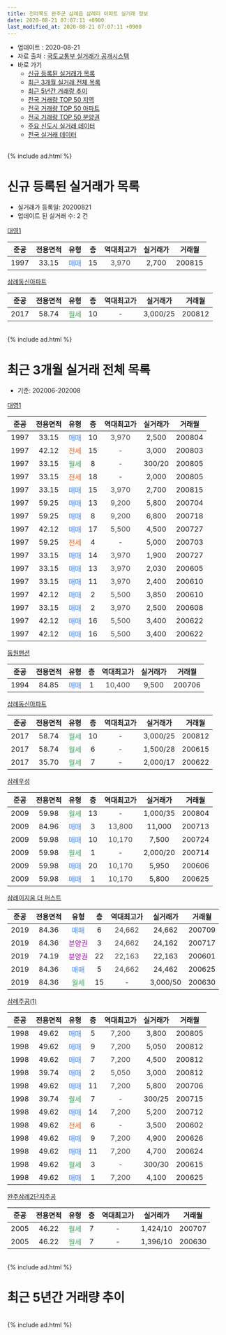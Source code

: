 ```yaml
---
title: 전라북도 완주군 삼례읍 삼례리 아파트 실거래 정보
date: 2020-08-21 07:07:11 +0900
last_modified_at: 2020-08-21 07:07:11 +0900
---
```


* 업데이트 : 2020-08-21
* 자료 출처 : [국토교통부 실거래가 공개시스템](http://rt.molit.go.kr)
* 바로 가기
    * [신규 등록된 실거래가 목록](#신규-등록된-실거래가-목록)
    * [최근 3개월 실거래 전체 목록](#최근-3개월-실거래-전체-목록)
    * [최근 5년간 거래량 추이](#최근-5년간-거래량-추이)
    * [전국 거래량 TOP 50 지역](https://inasie.github.io/apt-trade-info/최근-3개월-전국에서-가장-거래가-많이-발생한-지역)
    * [전국 거래량 TOP 50 아파트](https://inasie.github.io/apt-trade-info/최근-3개월-전국에서-가장-거래가-많이-발생한-아파트)
    * [전국 거래량 TOP 50 분양권](https://inasie.github.io/apt-trade-info/최근-3개월-전국에서-가장-거래가-많이-발생한-분양권)
    * [주요 신도시 실거래 데이터](https://inasie.github.io/apt-trade-info/주요-신도시)
    * [전국 실거래 데이터](https://inasie.github.io/apt-trade-info/전국)
<br>
{% include ad.html %}
<br>

# 신규 등록된 실거래가 목록
* 실거래가 등록일: 20200821
* 업데이트 된 실거래 수: 2 건


[대영1](https://search.naver.com/search.naver?query=%EC%A0%84%EB%9D%BC%EB%B6%81%EB%8F%84+%EC%99%84%EC%A3%BC%EA%B5%B0+%EC%82%BC%EB%A1%80%EC%9D%8D+%EC%82%BC%EB%A1%80%EB%A6%AC+%EB%8C%80%EC%98%811)

|준공|전용면적|유형|층|역대최고가|실거래가|거래월|
|:---:|:---:|:---:|:---:|:---:|:---:|:---:|
|1997|33.15|<span style="color:#4285f3">매매</span>|15|<span style="color:#444444">3,970</span>|2,700|200815|

[삼례동신아파트](https://search.naver.com/search.naver?query=%EC%A0%84%EB%9D%BC%EB%B6%81%EB%8F%84+%EC%99%84%EC%A3%BC%EA%B5%B0+%EC%82%BC%EB%A1%80%EC%9D%8D+%EC%82%BC%EB%A1%80%EB%A6%AC+%EC%82%BC%EB%A1%80%EB%8F%99%EC%8B%A0%EC%95%84%ED%8C%8C%ED%8A%B8)

|준공|전용면적|유형|층|역대최고가|실거래가|거래월|
|:---:|:---:|:---:|:---:|:---:|:---:|:---:|
|2017|58.74|<span style="color:#34a853">월세</span>|10|<span style="color:#444444">-</span>|3,000/25|200812|


<br>
{% include ad.html %}
<br>

# 최근 3개월 실거래 전체 목록
* 기준: 202006-202008


[대영1](https://search.naver.com/search.naver?query=%EC%A0%84%EB%9D%BC%EB%B6%81%EB%8F%84+%EC%99%84%EC%A3%BC%EA%B5%B0+%EC%82%BC%EB%A1%80%EC%9D%8D+%EC%82%BC%EB%A1%80%EB%A6%AC+%EB%8C%80%EC%98%811)

|준공|전용면적|유형|층|역대최고가|실거래가|거래월|
|:---:|:---:|:---:|:---:|:---:|:---:|:---:|
|1997|33.15|<span style="color:#4285f3">매매</span>|10|<span style="color:#444444">3,970</span>|2,500|200804|
|1997|42.12|<span style="color:#ff5a00">전세</span>|15|<span style="color:#444444">-</span>|3,000|200803|
|1997|33.15|<span style="color:#34a853">월세</span>|8|<span style="color:#444444">-</span>|300/20|200805|
|1997|33.15|<span style="color:#ff5a00">전세</span>|18|<span style="color:#444444">-</span>|2,000|200805|
|1997|33.15|<span style="color:#4285f3">매매</span>|15|<span style="color:#444444">3,970</span>|2,700|200815|
|1997|59.25|<span style="color:#4285f3">매매</span>|13|<span style="color:#444444">9,200</span>|5,800|200704|
|1997|59.25|<span style="color:#4285f3">매매</span>|8|<span style="color:#444444">9,200</span>|6,800|200718|
|1997|42.12|<span style="color:#4285f3">매매</span>|17|<span style="color:#444444">5,500</span>|4,500|200727|
|1997|59.25|<span style="color:#ff5a00">전세</span>|4|<span style="color:#444444">-</span>|5,000|200703|
|1997|33.15|<span style="color:#4285f3">매매</span>|14|<span style="color:#444444">3,970</span>|1,900|200727|
|1997|33.15|<span style="color:#4285f3">매매</span>|13|<span style="color:#444444">3,970</span>|2,030|200605|
|1997|33.15|<span style="color:#4285f3">매매</span>|11|<span style="color:#444444">3,970</span>|2,400|200610|
|1997|42.12|<span style="color:#4285f3">매매</span>|2|<span style="color:#444444">5,500</span>|3,850|200610|
|1997|33.15|<span style="color:#4285f3">매매</span>|2|<span style="color:#444444">3,970</span>|2,500|200608|
|1997|42.12|<span style="color:#4285f3">매매</span>|16|<span style="color:#444444">5,500</span>|3,400|200622|
|1997|42.12|<span style="color:#4285f3">매매</span>|16|<span style="color:#444444">5,500</span>|3,400|200622|

[동원맨션](https://search.naver.com/search.naver?query=%EC%A0%84%EB%9D%BC%EB%B6%81%EB%8F%84+%EC%99%84%EC%A3%BC%EA%B5%B0+%EC%82%BC%EB%A1%80%EC%9D%8D+%EC%82%BC%EB%A1%80%EB%A6%AC+%EB%8F%99%EC%9B%90%EB%A7%A8%EC%85%98)

|준공|전용면적|유형|층|역대최고가|실거래가|거래월|
|:---:|:---:|:---:|:---:|:---:|:---:|:---:|
|1994|84.85|<span style="color:#4285f3">매매</span>|1|<span style="color:#444444">10,400</span>|9,500|200706|

[삼례동신아파트](https://search.naver.com/search.naver?query=%EC%A0%84%EB%9D%BC%EB%B6%81%EB%8F%84+%EC%99%84%EC%A3%BC%EA%B5%B0+%EC%82%BC%EB%A1%80%EC%9D%8D+%EC%82%BC%EB%A1%80%EB%A6%AC+%EC%82%BC%EB%A1%80%EB%8F%99%EC%8B%A0%EC%95%84%ED%8C%8C%ED%8A%B8)

|준공|전용면적|유형|층|역대최고가|실거래가|거래월|
|:---:|:---:|:---:|:---:|:---:|:---:|:---:|
|2017|58.74|<span style="color:#34a853">월세</span>|10|<span style="color:#444444">-</span>|3,000/25|200812|
|2017|58.74|<span style="color:#34a853">월세</span>|6|<span style="color:#444444">-</span>|1,500/28|200615|
|2017|35.70|<span style="color:#34a853">월세</span>|7|<span style="color:#444444">-</span>|2,000/17|200622|

[삼례우성](https://search.naver.com/search.naver?query=%EC%A0%84%EB%9D%BC%EB%B6%81%EB%8F%84+%EC%99%84%EC%A3%BC%EA%B5%B0+%EC%82%BC%EB%A1%80%EC%9D%8D+%EC%82%BC%EB%A1%80%EB%A6%AC+%EC%82%BC%EB%A1%80%EC%9A%B0%EC%84%B1)

|준공|전용면적|유형|층|역대최고가|실거래가|거래월|
|:---:|:---:|:---:|:---:|:---:|:---:|:---:|
|2009|59.98|<span style="color:#34a853">월세</span>|13|<span style="color:#444444">-</span>|1,000/35|200804|
|2009|84.96|<span style="color:#4285f3">매매</span>|3|<span style="color:#444444">13,800</span>|11,000|200713|
|2009|59.98|<span style="color:#4285f3">매매</span>|10|<span style="color:#444444">10,170</span>|7,500|200724|
|2009|59.98|<span style="color:#34a853">월세</span>|1|<span style="color:#444444">-</span>|2,000/20|200714|
|2009|59.98|<span style="color:#4285f3">매매</span>|20|<span style="color:#444444">10,170</span>|5,950|200606|
|2009|59.98|<span style="color:#4285f3">매매</span>|1|<span style="color:#444444">10,170</span>|5,800|200625|

[삼례이지움 더 퍼스트](https://search.naver.com/search.naver?query=%EC%A0%84%EB%9D%BC%EB%B6%81%EB%8F%84+%EC%99%84%EC%A3%BC%EA%B5%B0+%EC%82%BC%EB%A1%80%EC%9D%8D+%EC%82%BC%EB%A1%80%EB%A6%AC+%EC%82%BC%EB%A1%80%EC%9D%B4%EC%A7%80%EC%9B%80+%EB%8D%94+%ED%8D%BC%EC%8A%A4%ED%8A%B8)

|준공|전용면적|유형|층|역대최고가|실거래가|거래월|
|:---:|:---:|:---:|:---:|:---:|:---:|:---:|
|2019|84.36|<span style="color:#4285f3">매매</span>|6|<span style="color:#444444">24,662</span>|24,662|200709|
|2019|84.36|<span style="color:#9C11A5">분양권</span>|3|<span style="color:#444444">24,662</span>|24,162|200717|
|2019|74.19|<span style="color:#9C11A5">분양권</span>|22|<span style="color:#444444">22,163</span>|22,163|200601|
|2019|84.36|<span style="color:#4285f3">매매</span>|5|<span style="color:#444444">24,662</span>|24,462|200625|
|2019|84.36|<span style="color:#34a853">월세</span>|15|<span style="color:#444444">-</span>|3,000/50|200630|

[삼례주공(1)](https://search.naver.com/search.naver?query=%EC%A0%84%EB%9D%BC%EB%B6%81%EB%8F%84+%EC%99%84%EC%A3%BC%EA%B5%B0+%EC%82%BC%EB%A1%80%EC%9D%8D+%EC%82%BC%EB%A1%80%EB%A6%AC+%EC%82%BC%EB%A1%80%EC%A3%BC%EA%B3%B5%281%29)

|준공|전용면적|유형|층|역대최고가|실거래가|거래월|
|:---:|:---:|:---:|:---:|:---:|:---:|:---:|
|1998|49.62|<span style="color:#4285f3">매매</span>|5|<span style="color:#444444">7,200</span>|3,800|200805|
|1998|49.62|<span style="color:#4285f3">매매</span>|9|<span style="color:#444444">7,200</span>|5,050|200812|
|1998|49.62|<span style="color:#4285f3">매매</span>|7|<span style="color:#444444">7,200</span>|4,500|200812|
|1998|39.74|<span style="color:#4285f3">매매</span>|2|<span style="color:#444444">5,050</span>|3,000|200812|
|1998|49.62|<span style="color:#4285f3">매매</span>|11|<span style="color:#444444">7,200</span>|5,800|200706|
|1998|39.74|<span style="color:#34a853">월세</span>|7|<span style="color:#444444">-</span>|300/25|200715|
|1998|49.62|<span style="color:#4285f3">매매</span>|14|<span style="color:#444444">7,200</span>|5,200|200712|
|1998|49.62|<span style="color:#ff5a00">전세</span>|6|<span style="color:#444444">-</span>|3,500|200602|
|1998|49.62|<span style="color:#4285f3">매매</span>|9|<span style="color:#444444">7,200</span>|4,900|200626|
|1998|49.62|<span style="color:#4285f3">매매</span>|11|<span style="color:#444444">7,200</span>|4,700|200624|
|1998|49.62|<span style="color:#34a853">월세</span>|3|<span style="color:#444444">-</span>|300/30|200615|
|1998|49.62|<span style="color:#4285f3">매매</span>|1|<span style="color:#444444">7,200</span>|4,100|200625|


<script async src="//pagead2.googlesyndication.com/pagead/js/adsbygoogle.js"></script>
<!-- 기본 -->
<ins class="adsbygoogle"
     style="display:block"
     data-ad-client="ca-pub-2446590836940007"
     data-ad-slot="1659523306"
     data-ad-format="auto"
     data-full-width-responsive="true"></ins>
<script>
(adsbygoogle = window.adsbygoogle || []).push({});
</script>


[완주삼례2단지주공](https://search.naver.com/search.naver?query=%EC%A0%84%EB%9D%BC%EB%B6%81%EB%8F%84+%EC%99%84%EC%A3%BC%EA%B5%B0+%EC%82%BC%EB%A1%80%EC%9D%8D+%EC%82%BC%EB%A1%80%EB%A6%AC+%EC%99%84%EC%A3%BC%EC%82%BC%EB%A1%802%EB%8B%A8%EC%A7%80%EC%A3%BC%EA%B3%B5)

|준공|전용면적|유형|층|역대최고가|실거래가|거래월|
|:---:|:---:|:---:|:---:|:---:|:---:|:---:|
|2005|46.22|<span style="color:#34a853">월세</span>|7|<span style="color:#444444">-</span>|1,424/10|200707|
|2005|46.22|<span style="color:#34a853">월세</span>|7|<span style="color:#444444">-</span>|1,396/10|200630|


<br>
{% include ad.html %}
<br>

# 최근 5년간 거래량 추이


<div style="width:100%;">
    <canvas id="deal_progress" height="200"></canvas>
</div>

<script>
new Chart(document.getElementById("deal_progress"), {
    type: 'line',
    data: {
        labels: ['201508','201509','201510','201511','201512','201601','201602','201603','201604','201605','201606','201607','201608','201609','201610','201611','201612','201701','201702','201703','201704','201705','201706','201707','201708','201709','201710','201711','201712','201801','201802','201803','201804','201805','201806','201807','201808','201809','201810','201811','201812','201901','201902','201903','201904','201905','201906','201907','201908','201909','201910','201911','201912','202001','202002','202003','202004','202005','202006','202007','202008'],
        datasets: [{
            label: '매매',
            pointRadius: 1,
            data: [5, 4, 3, 4, 2, 3, 6, 12, 8, 6, 3, 13, 3, 6, 6, 2, 6, 1, 8, 7, 5, 8, 3, 5, 3, 5, 5, 10, 7, 8, 6, 10, 6, 4, 3, 5, 7, 0, 4, 9, 5, 14, 14, 10, 14, 11, 8, 46, 7, 5, 13, 10, 9, 4, 10, 18, 4, 7, 13, 11, 6],
            borderColor: "rgba(255, 201, 14, 1)",
            backgroundColor: "rgba(255, 201, 14, 0.5)",
            fill: false,
            lineTension: 0
        },{
            label: '전월세',
            pointRadius: 1,
            data: [9, 4, 4, 6, 4, 3, 5, 10, 3, 2, 3, 3, 2, 1, 3, 5, 3, 3, 3, 5, 12, 5, 2, 1, 2, 1, 3, 3, 4, 3, 3, 1, 4, 7, 4, 1, 5, 4, 1, 0, 6, 3, 1, 11, 8, 5, 2, 2, 4, 0, 5, 5, 13, 13, 5, 9, 4, 8, 6, 4, 5],
            borderColor: "rgba(0, 141, 185, 1)",
            backgroundColor: "rgba(0, 141, 185, 0.5)",
            fill: false,
            lineTension: 0
        }
        ]
    },
    options: {
        responsive: true,
        title: {
            display: false
        },
        tooltips: {
            mode: 'index',
            intersect: false
        },
        hover: {
            mode: 'nearest',
            intersect: true
        },
        scales: {
            xAxes: [{
                display: true,
                scaleLabel: {
                    display: true,
                    labelString: '년/월'
                }
            }],
            yAxes: [{
                display: true,
                ticks: {
                    suggestedMin: 0,
                },
                scaleLabel: {
                    display: true,
                    labelString: '실거래 수'
                }
            }]
        }
    }
});

</script>


<br>
{% include ad.html %}
<br>

